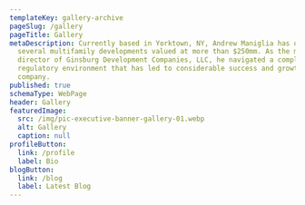 ```yaml
---
templateKey: gallery-archive
pageSlug: /gallery
pageTitle: Gallery
metaDescription: Currently based in Yorktown, NY, Andrew Maniglia has overseen
  several multifamily developments valued at more than $250mm. As the managing
  director of Ginsburg Development Companies, LLC, he navigated a complex
  regulatory environment that has led to considerable success and growth for the
  company.
published: true
schemaType: WebPage
header: Gallery
featuredImage:
  src: /img/pic-executive-banner-gallery-01.webp
  alt: Gallery
  caption: null
profileButton:
  link: /profile
  label: Bio
blogButton:
  link: /blog
  label: Latest Blog
---
```

